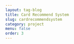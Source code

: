 ```yaml
---
layout: tag-blog
title: Card Recommend System
slug: cardrecommendsystem
category: project
menu: false
order: 3
---
```

